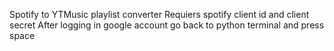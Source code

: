 Spotify to YTMusic playlist converter
Requiers spotify client id and client secret
After logging in google account go back to python terminal and press space
